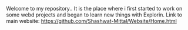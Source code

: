 Welcome to my repository..
It is the place where i first started to work on some webd projects and began to learn new things with Explorin.
Link to main website: https://github.com/Shashwat-Mittal/Website/Home.html
